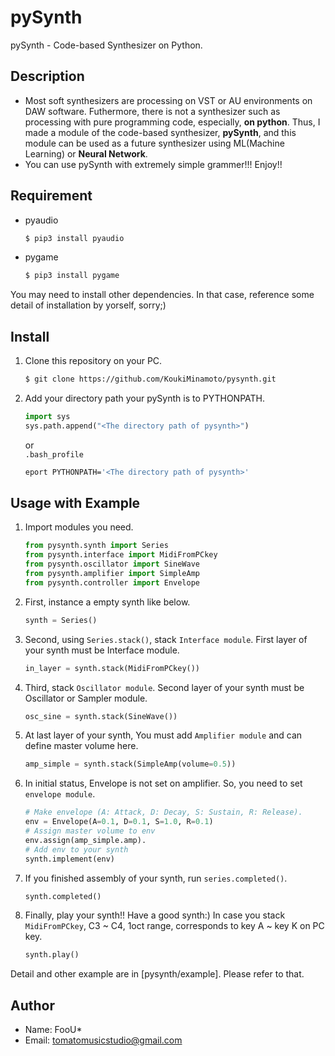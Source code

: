 pySynth
====
pySynth - Code-based Synthesizer on Python.

## Description
- Most soft synthesizers are processing on VST or AU environments on DAW software. 
  Futhermore, there is not a synthesizer such as processing with pure programming code, especially, **on python**.
  Thus, I made a module of the code-based synthesizer, **pySynth**, and this module can be used as a future synthesizer 
  using ML(Machine Learning) or **Neural Network**.
- You can use pySynth with extremely simple grammer!!! Enjoy!!
  
## Requirement
- pyaudio  
    ```sh
    $ pip3 install pyaudio 
    ```  
- pygame  
    ```sh
    $ pip3 install pygame
    ```  
  
You may need to install other dependencies. In that case, reference some detail of installation by yorself, sorry;)

## Install
1. Clone this repository on your PC.
    ```sh
    $ git clone https://github.com/KoukiMinamoto/pysynth.git
    ```
1. Add your directory path your pySynth is to PYTHONPATH.
    ```python
    import sys
    sys.path.append("<The directory path of pysynth>")
    ```
    or  
    `.bash_profile`
    ```sh
    eport PYTHONPATH='<The directory path of pysynth>'
    ```

## Usage with Example
1. Import modules you need.
    ```python
    from pysynth.synth import Series
    from pysynth.interface import MidiFromPCkey
    from pysynth.oscillator import SineWave
    from pysynth.amplifier import SimpleAmp
    from pysynth.controller import Envelope
    ```
1. First, instance a empty synth like below.
    ```python
    synth = Series()
    ```
1. Second, using `Series.stack()`, stack `Interface module`. 
   First layer of your synth must be Interface module.
    ```python
    in_layer = synth.stack(MidiFromPCkey())
    ```
1. Third, stack `Oscillator module`.
   Second layer of your synth must be Oscillator or Sampler module.
    ```python
    osc_sine = synth.stack(SineWave())
    ```
1. At last layer of your synth, You must add `Amplifier module` and can define master volume here.
    ```python
    amp_simple = synth.stack(SimpleAmp(volume=0.5))
    ```
1. In initial status, Envelope is not set on amplifier. So, you need to set `envelope module`.
    ```python
    # Make envelope (A: Attack, D: Decay, S: Sustain, R: Release).
    env = Envelope(A=0.1, D=0.1, S=1.0, R=0.1)
    # Assign master volume to env
    env.assign(amp_simple.amp).
    # Add env to your synth
    synth.implement(env)
    ```
1. If you finished assembly of your synth, run `series.completed()`.
    ```python
    synth.completed()
    ```
1. Finally, play your synth!! Have a good synth:)
   In case you stack `MidiFromPCkey`, C3 ~ C4, 1oct range, corresponds to key A ~ key K on PC key.
    ```python
    synth.play()
    ```
Detail and other example are in [pysynth/example]. Please refer to that.
    
## Author
- Name: FooU*
- Email: tomatomusicstudio@gmail.com
